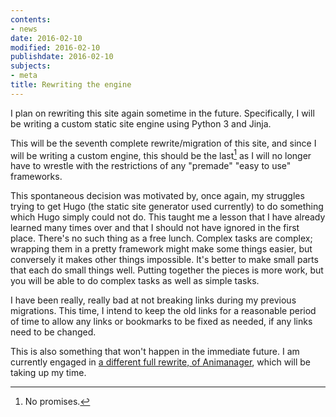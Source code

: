 ```yaml
---
contents:
- news
date: 2016-02-10
modified: 2016-02-10
publishdate: 2016-02-10
subjects:
- meta
title: Rewriting the engine
---
```


I plan on rewriting this site again sometime in the future.  Specifically, I
will be writing a custom static site engine using Python 3 and Jinja.

This will be the seventh complete rewrite/migration of this site, and since I
will be writing a custom engine, this should be the last[^1] as I will no longer
have to wrestle with the restrictions of any "premade" "easy to use" frameworks.

[^1]: No promises.

This spontaneous decision was motivated by, once again, my struggles trying to
get Hugo (the static site generator used currently) to do something which Hugo
simply could not do.  This taught me a lesson that I have already learned many
times over and that I should not have ignored in the first place.  There's no
such thing as a free lunch.  Complex tasks are complex; wrapping them in a
pretty framework might make some things easier, but conversely it makes other
things impossible.  It's better to make small parts that each do small things
well.  Putting together the pieces is more work, but you will be able to do
complex tasks as well as simple tasks.

I have been really, really bad at not breaking links during my previous
migrations.  This time, I intend to keep the old links for a reasonable period
of time to allow any links or bookmarks to be fixed as needed, if any links need
to be changed.

This is also something that won't happen in the immediate future.  I am
currently engaged in
[a different full rewrite, of Animanager](https://github.com/darkfeline/animanager),
which will be taking up my time.
